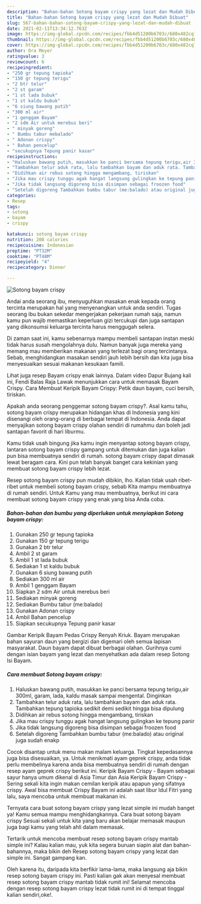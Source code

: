```yaml
---
description: "Bahan-bahan Sotong bayam crispy yang lezat dan Mudah Dibuat"
title: "Bahan-bahan Sotong bayam crispy yang lezat dan Mudah Dibuat"
slug: 567-bahan-bahan-sotong-bayam-crispy-yang-lezat-dan-mudah-dibuat
date: 2021-02-11T13:34:12.763Z
image: https://img-global.cpcdn.com/recipes/fbb4d51200b6703c/680x482cq70/sotong-bayam-crispy-foto-resep-utama.jpg
thumbnail: https://img-global.cpcdn.com/recipes/fbb4d51200b6703c/680x482cq70/sotong-bayam-crispy-foto-resep-utama.jpg
cover: https://img-global.cpcdn.com/recipes/fbb4d51200b6703c/680x482cq70/sotong-bayam-crispy-foto-resep-utama.jpg
author: Ora Meyer
ratingvalue: 3
reviewcount: 6
recipeingredient:
- "250 gr tepung tapioka"
- "150 gr tepung terigu"
- "2 btr telur"
- "2 st garam"
- "1 st lada bubuk"
- "1 st kaldu bubuk"
- "6 siung bawang putih"
- "300 ml air"
- "1 genggam Bayam"
- "2 sdm Air untuk merebus beri"
- " minyak goreng"
- " Bumbu tabur mebalado"
- " Adonan crispy"
- " Bahan pencelup"
- "secukupnya Tepung panir kasar"
recipeinstructions:
- "Haluskan bawang putih, masukkan ke panci bersama tepung terigu,air 300ml, garam, lada, kaldu masak sampai mengental. Dinginkan"
- "Tambahkan telur aduk rata, lalu tambahkan bayam dan aduk rata. Tambahkan tepung tapioka sedikit demi sedikit hingga bisa dipulung"
- "Didihkan air rebus sotong hingga mengambang, tiriskan"
- "Jika mau crispy tunggu agak hangat langsung gulingkan ke tepung panir"
- "Jika tidak langsung digoreng bisa disimpan sebagai froozen food"
- "Setelah digoreng Tambahkan bumbu tabur (me:balado) atau original juga sudah enakp"
categories:
- Resep
tags:
- sotong
- bayam
- crispy

katakunci: sotong bayam crispy 
nutrition: 208 calories
recipecuisine: Indonesian
preptime: "PT32M"
cooktime: "PT48M"
recipeyield: "4"
recipecategory: Dinner

---
```



![Sotong bayam crispy](https://img-global.cpcdn.com/recipes/fbb4d51200b6703c/680x482cq70/sotong-bayam-crispy-foto-resep-utama.jpg)

Andai anda seorang ibu, menyuguhkan masakan enak kepada orang tercinta merupakan hal yang menyenangkan untuk anda sendiri. Tugas seorang ibu bukan sekedar mengerjakan pekerjaan rumah saja, namun kamu pun wajib memastikan keperluan gizi tercukupi dan juga santapan yang dikonsumsi keluarga tercinta harus menggugah selera.

Di zaman  saat ini, kamu sebenarnya mampu membeli santapan instan meski tidak harus susah mengolahnya dulu. Namun banyak juga mereka yang memang mau memberikan makanan yang terlezat bagi orang tercintanya. Sebab, menghidangkan masakan sendiri jauh lebih bersih dan kita juga bisa menyesuaikan sesuai makanan kesukaan famili. 

Lihat juga resep Bayam crispy enak lainnya. Dalam video Dapur Bujang kali ini, Fendi Balas Raja Lawak menunjukkan cara untuk memasak Bayam Crispy. Cara Membuat Keripik Bayam Crispy: Petik daun bayam, cuci bersih, tiriskan.

Apakah anda seorang penggemar sotong bayam crispy?. Asal kamu tahu, sotong bayam crispy merupakan hidangan khas di Indonesia yang kini disenangi oleh orang-orang di berbagai tempat di Indonesia. Anda dapat menyajikan sotong bayam crispy olahan sendiri di rumahmu dan boleh jadi santapan favorit di hari liburmu.

Kamu tidak usah bingung jika kamu ingin menyantap sotong bayam crispy, lantaran sotong bayam crispy gampang untuk ditemukan dan juga kalian pun bisa membuatnya sendiri di rumah. sotong bayam crispy dapat dimasak lewat beragam cara. Kini pun telah banyak banget cara kekinian yang membuat sotong bayam crispy lebih lezat.

Resep sotong bayam crispy pun mudah dibikin, lho. Kalian tidak usah ribet-ribet untuk membeli sotong bayam crispy, sebab Kita mampu membuatnya di rumah sendiri. Untuk Kamu yang mau membuatnya, berikut ini cara membuat sotong bayam crispy yang enak yang bisa Anda coba.

<!--inarticleads1-->

##### Bahan-bahan dan bumbu yang diperlukan untuk menyiapkan Sotong bayam crispy:

1. Gunakan 250 gr tepung tapioka
1. Gunakan 150 gr tepung terigu
1. Gunakan 2 btr telur
1. Ambil 2 st garam
1. Ambil 1 st lada bubuk
1. Sediakan 1 st kaldu bubuk
1. Gunakan 6 siung bawang putih
1. Sediakan 300 ml air
1. Ambil 1 genggam Bayam
1. Siapkan 2 sdm Air untuk merebus beri
1. Sediakan  minyak goreng
1. Sediakan  Bumbu tabur (me:balado)
1. Gunakan  Adonan crispy
1. Ambil  Bahan pencelup
1. Siapkan secukupnya Tepung panir kasar


Gambar Keripik Bayam Pedas Crispy Renyah Kriuk. Bayam merupakan bahan sayuran daun yang bergizi dan digemari oleh semua lapisan masyarakat. Daun bayam dapat dibuat berbagai olahan. Gurihnya cumi dengan isian bayam yang lezat dan menyehatkan ada dalam resep Sotong Isi Bayam. 

<!--inarticleads2-->

##### Cara membuat Sotong bayam crispy:

1. Haluskan bawang putih, masukkan ke panci bersama tepung terigu,air 300ml, garam, lada, kaldu masak sampai mengental. Dinginkan
1. Tambahkan telur aduk rata, lalu tambahkan bayam dan aduk rata. Tambahkan tepung tapioka sedikit demi sedikit hingga bisa dipulung
1. Didihkan air rebus sotong hingga mengambang, tiriskan
1. Jika mau crispy tunggu agak hangat langsung gulingkan ke tepung panir
1. Jika tidak langsung digoreng bisa disimpan sebagai froozen food
1. Setelah digoreng Tambahkan bumbu tabur (me:balado) atau original juga sudah enakp


Cocok disantap untuk menu makan malam keluarga. Tingkat kepedasannya juga bisa disesuaikan, ya. Untuk menikmati ayam geprek crispy, anda tidak perlu membelinya karena anda bisa membuatnya sendiri di rumah dengan resep ayam geprek crispy berikut ini. Keripik Bayam Crispy - Bayam sebagai sayur hanya umum dikenal di Asia Timur dan Asia Keripik Bayam Crispy - Sering sekali kita ingin makan cemilan keripik atau apapun yang sifatnya crispy. Awal bisa membuat Crispy Bayam ini adalah saat libur Idul Fitri yang lalu, saya mencoba untuk membuat makanan ini. 

Ternyata cara buat sotong bayam crispy yang lezat simple ini mudah banget ya! Kamu semua mampu menghidangkannya. Cara buat sotong bayam crispy Sesuai sekali untuk kita yang baru akan belajar memasak maupun juga bagi kamu yang telah ahli dalam memasak.

Tertarik untuk mencoba membuat resep sotong bayam crispy mantab simple ini? Kalau kalian mau, yuk kita segera buruan siapin alat dan bahan-bahannya, maka bikin deh Resep sotong bayam crispy yang lezat dan simple ini. Sangat gampang kan. 

Oleh karena itu, daripada kita berfikir lama-lama, maka langsung aja bikin resep sotong bayam crispy ini. Pasti kalian gak akan menyesal membuat resep sotong bayam crispy mantab tidak rumit ini! Selamat mencoba dengan resep sotong bayam crispy lezat tidak rumit ini di tempat tinggal kalian sendiri,oke!.

